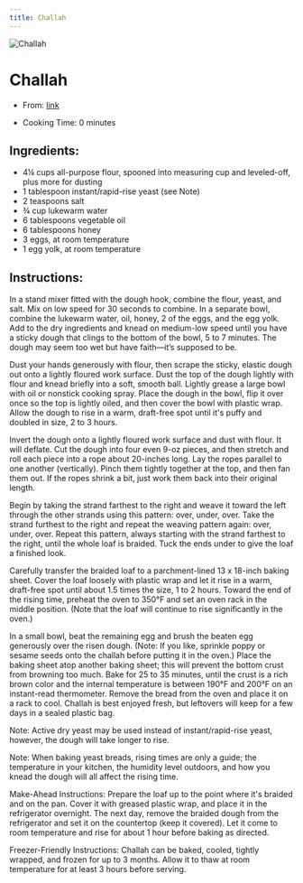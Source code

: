 ```yaml
---
title: Challah
---
```


![Challah](https://www.onceuponachef.com/images/2016/02/challah-may5.jpg)

# Challah

- From: [link](https://www.onceuponachef.com/recipes/challah.html)

- Cooking Time: 0 minutes

## Ingredients:

- 4¼ cups all-purpose flour, spooned into measuring cup and leveled-off, plus more for dusting
- 1 tablespoon instant/rapid-rise yeast (see Note)
- 2 teaspoons salt
- ¾ cup lukewarm water
- 6 tablespoons vegetable oil
- 6 tablespoons honey
- 3 eggs, at room temperature
- 1 egg yolk, at room temperature

## Instructions:

In a stand mixer fitted with the dough hook, combine the flour, yeast, and salt. Mix on low speed for 30 seconds to combine. In a separate bowl, combine the lukewarm water, oil, honey, 2 of the eggs, and the egg yolk. Add to the dry ingredients and knead on medium-low speed until you have a sticky dough that clings to the bottom of the bowl, 5 to 7 minutes. The dough may seem too wet but have faith—it’s supposed to be.

Dust your hands generously with flour, then scrape the sticky, elastic dough out onto a lightly floured work surface. Dust the top of the dough lightly with flour and knead briefly into a soft, smooth ball. Lightly grease a large bowl with oil or nonstick cooking spray. Place the dough in the bowl, flip it over once so the top is lightly oiled, and then cover the bowl with plastic wrap. Allow the dough to rise in a warm, draft-free spot until it's puffy and doubled in size, 2 to 3 hours.

Invert the dough onto a lightly floured work surface and dust with flour. It will deflate. Cut the dough into four even 9-oz pieces, and then stretch and roll each piece into a rope about 20-inches long. Lay the ropes parallel to one another (vertically). Pinch them tightly together at the top, and then fan them out. If the ropes shrink a bit, just work them back into their original length.

Begin by taking the strand farthest to the right and weave it toward the left through the other strands using this pattern: over, under, over. Take the strand furthest to the right and repeat the weaving pattern again: over, under, over. Repeat this pattern, always starting with the strand farthest to the right, until the whole loaf is braided. Tuck the ends under to give the loaf a finished look.

Carefully transfer the braided loaf to a parchment-lined 13 x 18-inch baking sheet. Cover the loaf loosely with plastic wrap and let it rise in a warm, draft-free spot until about 1.5 times the size, 1 to 2 hours. Toward the end of the rising time, preheat the oven to 350°F and set an oven rack in the middle position. (Note that the loaf will continue to rise significantly in the oven.)

In a small bowl, beat the remaining egg and brush the beaten egg generously over the risen dough. (Note: If you like, sprinkle poppy or sesame seeds onto the challah before putting it in the oven.) Place the baking sheet atop another baking sheet; this will prevent the bottom crust from browning too much. Bake for 25 to 35 minutes, until the crust is a rich brown color and the internal temperature is between 190°F and 200°F on an instant-read thermometer. Remove the bread from the oven and place it on a rack to cool. Challah is best enjoyed fresh, but leftovers will keep for a few days in a sealed plastic bag.

Note: Active dry yeast may be used instead of instant/rapid-rise yeast, however, the dough will take longer to rise.

Note: When baking yeast breads, rising times are only a guide; the temperature in your kitchen, the humidity level outdoors, and how you knead the dough will all affect the rising time.

Make-Ahead Instructions: Prepare the loaf up to the point where it's braided and on the pan. Cover it with greased plastic wrap, and place it in the refrigerator overnight. The next day, remove the braided dough from the refrigerator and set it on the countertop (keep it covered). Let it come to room temperature and rise for about 1 hour before baking as directed.

Freezer-Friendly Instructions: Challah can be baked, cooled, tightly wrapped, and frozen for up to 3 months. Allow it to thaw at room temperature for at least 3 hours before serving.
